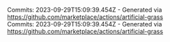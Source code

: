 Commits: 2023-09-29T15:09:39.454Z - Generated via https://github.com/marketplace/actions/artificial-grass
<br>
Commits: 2023-09-29T15:09:39.454Z - Generated via https://github.com/marketplace/actions/artificial-grass
<br>
